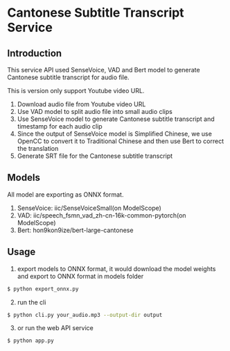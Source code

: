 # Cantonese Subtitle Transcript Service

## Introduction

This service API used SenseVoice, VAD and Bert model to generate Cantonese subtitle transcript for audio file.

This is version only support Youtube video URL.

1. Download audio file from Youtube video URL
2. Use VAD model to split audio file into small audio clips
3. Use SenseVoice model to generate Cantonese subtitle transcript and timestamp for each audio clip
4. Since the output of SenseVoice model is Simplified Chinese, we use OpenCC to convert it to Traditional Chinese and then use Bert to correct the translation
5. Generate SRT file for the Cantonese subtitle transcript

## Models

All model are exporting as ONNX format.

1. SenseVoice: iic/SenseVoiceSmall(on ModelScope)
2. VAD: iic/speech_fsmn_vad_zh-cn-16k-common-pytorch(on ModelScope)
3. Bert: hon9kon9ize/bert-large-cantonese

## Usage

1. export models to ONNX format, it would download the model weights and export to ONNX format in models folder

```bash
$ python export_onnx.py
```

2. run the cli

```bash
$ python cli.py your_audio.mp3 --output-dir output
```

3. or run the web API service

```bash
$ python app.py
```
